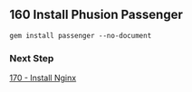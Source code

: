 ## 160 Install Phusion Passenger

```
gem install passenger --no-document
```

### Next Step

[170 - Install Nginx](https://github.com/remomueller/documentation/tree/master/macosx/170-install-nginx.md)
